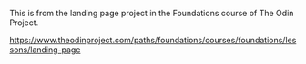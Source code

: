 This is from the landing page project in the Foundations course of The Odin Project. 

https://www.theodinproject.com/paths/foundations/courses/foundations/lessons/landing-page